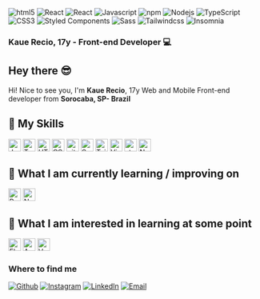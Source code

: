 <p>
<img  alt="html5"  src="https://img.shields.io/badge/-HTML5-E34F26?style=flat-square&logo=html5&logoColor=white" />
<img  alt="React"  src="https://img.shields.io/badge/-React-45b8d8?style=flat-square&logo=react&logoColor=white" />
<img  alt="React"  src="https://img.shields.io/badge/-React_Native-61DBFB?style=flat-square&logo=react&logoColor=white" />
<img  alt="Javascript"  src="https://img.shields.io/badge/-javascript-F0DB4F?style=flat-square&logo=javascript&logoColor=404040" />
<img  alt="npm"  src="https://img.shields.io/badge/-NPM-CB3837?style=flat-square&logo=npm&logoColor=white" />
<img  alt="Nodejs"  src="https://img.shields.io/badge/-Nodejs-43853d?style=flat-square&logo=Node.js&logoColor=white" />
<img  alt="TypeScript"  src="https://img.shields.io/badge/-TypeScript-007ACC?style=flat-square&logo=typescript&logoColor=white" />
<img  alt="CSS3"  src="https://img.shields.io/badge/-CSS3-1572B6?style=flat-square&logo=CSS3&logoColor=white" />
<img  alt="Styled Components"  src="https://img.shields.io/badge/-Styled_Components-db7092?style=flat-square&logo=styled-components&logoColor=white" />
<img  alt="Sass"  src="https://img.shields.io/badge/-Sass-CC6699?style=flat-square&logo=sass&logoColor=white" />
<img  alt="Tailwindcss"  src="https://img.shields.io/badge/-tailwindcss-07B6D5?style=flat-square&logo=tailwindcss&logoColor=white" />
<img  alt="Insomnia"  src="https://img.shields.io/badge/-Insomnia-5849BE?style=flat-square&logo=insomnia&logoColor=white" />
</p>

### Kaue Recio, 17y - Front-end Developer 💻

## Hey there 😎
Hi! Nice to see you, I'm **Kaue Recio**, 17y Web and Mobile Front-end developer from **Sorocaba, SP- Brazil**

## 🥇 My Skills
<img  src="https://img.shields.io/badge/JavaScript-282C34?logo=javascript&logoColor=F7DF1E"  alt="JavaScript logo"  title="JavaScript"  height="25" />
<img  src="https://img.shields.io/badge/TypeScript-282C34?logo=typescript&logoColor=3178C6"  alt="TypeScript logo"  title="TypeScript"  height="25" />
<img  src="https://img.shields.io/badge/HTML5-282C34?logo=html5&logoColor=E34F26"  alt="HTML5 logo"  title="HTML5"  height="25" />
<img  src="https://img.shields.io/badge/CSS3-282C34?logo=css3&logoColor=1572B6"  alt="CSS3 logo"  title="CSS3"  height="25" />
<img  src="https://img.shields.io/badge/github-282C34?logo=gitHub&logoColor=F05032"  alt="github logo"  title="Github logo"  height="25" />
<img  src="https://img.shields.io/badge/Sass-282C34?logo=sass&logoColor=CC6699"  alt="Sass logo"  title="Sass"  height="25" />
<img  src="https://img.shields.io/badge/Tailwind%20CSS-282C34?logo=tailwind-css&logoColor=38B2AC"  alt="Tailwind CSS logo"  title="Tailwind CSS"  height="25" />
<img  src="https://img.shields.io/badge/VS%20Code-282C34?logo=visual-studio-code&logoColor=007ACC"  alt="Visual Studio Code logo"  title="Visual Studio Code"  height="25" />
<img  src="https://img.shields.io/static/v1?label=&message=styled-components&color=282C34&logo=styled-components&logoColor=DB7093"  alt="styled-components logo"  title="styled-components"  height="25" />
<img  src="https://img.shields.io/badge/Node.js-282C34?logo=node.js&logoColor=339933"  alt="Node.js logo"  title="Node.js"  height="25" />

## 📖 What I am currently learning / improving on
<img  src="https://img.shields.io/badge/React Native-282C34?logo=react&logoColor=61DAFB"  alt="React Native logo"  title="React Native"  height="25" />
<img  src="https://img.shields.io/badge/Next.js-282C34?logo=next.js&logoColor=FFFFFF"  alt="Next.js logo"  title="Next.js"  height="25" />

## 👾 What I am interested in learning at some point
<img  src="https://img.shields.io/badge/Flutter-282C34?logo=flutter&logoColor=02569B"  alt="Flutter logo"  title="Flutter"  height="25" />
<img  src="https://img.shields.io/badge/Angular-282C34?logo=angular&logoColor=dd1b16"  alt="Angular logo"  title="Angular.js"  height="25" />
<img  src="https://img.shields.io/badge/Vue-282C34?logo=vue.js&logoColor=41B883"  alt="Vue.js logo"  title="Angular.js"  height="25" />

### Where to find me
<p>
<a  href="https://github.com/reciokaue"  target="_blank"><img  alt="Github"  src="https://img.shields.io/badge/GitHub-%2312100E.svg?&style=for-the-badge&logo=Github&logoColor=white" /></a>
<a  href="https://www.instagram.com/kauerecio/"  target="_blank"><img  alt="Instagram"  src="https://img.shields.io/badge/instagram-E1306C?&style=for-the-badge&logo=instagram&logoColor=white" /></a>
<a  href="https://www.linkedin.com/in/kaue-recio/"  target="_blank"><img  alt="LinkedIn"  src="https://img.shields.io/badge/linkedin-%230077B5.svg?&style=for-the-badge&logo=linkedin&logoColor=white" /></a>
<a  href="mailto:kaue.carpim@gmail.com"><img  alt="Email"  src="https://img.shields.io/badge/-Gmail-c14438?style=for-the-badge&logo=Gmail&logoColor=white&link" /></a>
</p>
